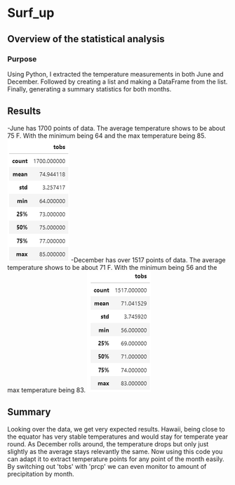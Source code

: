 # Surf_up

## Overview of the statistical analysis

### Purpose
Using Python, I extracted the temperature measurements in both June and December. Followed by creating a list and making a DataFrame from the list. Finally, generating a summary statistics for both months.

## Results
-June has 1700 points of data. The average temperature shows to be about 75 F. With the minimum being 64 and the max temperature being 85.
![June_temp](https://github.com/Drakeblaze10/Surf_up/blob/main/Resources/June_temp.PNG)
-December has over 1517 points of data. The average temperature shows to be about 71 F. With the minimum being 56 and the max temperature being 83.
![Dec_temp](https://github.com/Drakeblaze10/Surf_up/blob/main/Resources/Dec_temp.PNG)

## Summary
Looking over the data, we get very expected results. Hawaii, being close to the equator has very stable temperatures and would stay for temperate year round. As December rolls around, the temperature drops but only just slightly as the average stays relevantly the same. Now using this code you can adapt it to extract temperature points for any point of the month easily. By switching out 'tobs' with 'prcp' we can even monitor to amount of precipitation by month. 